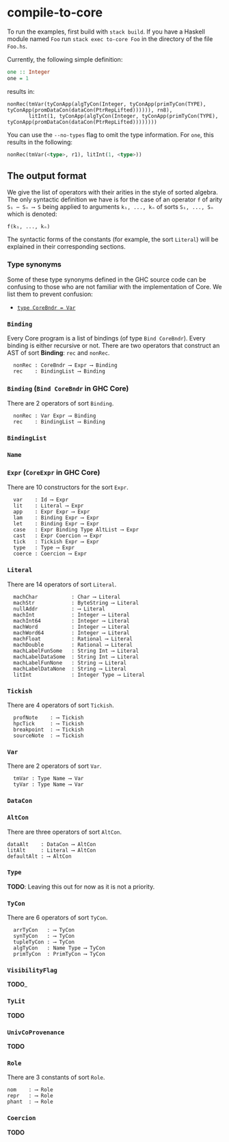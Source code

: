 # compile-to-core

To run the examples, first build with `stack build`. If you have a Haskell module named `Foo` run `stack exec to-core Foo` in the directory
of the file `Foo.hs`.

Currently, the following simple definition:
```haskell
one :: Integer
one = 1
```
results in:
```
nonRec(tmVar(tyConApp(algTyCon(Integer, tyConApp(primTyCon(TYPE), tyConApp(promDataCon(dataCon(PtrRepLifted)))))), rn8),
       litInt(1, tyConApp(algTyCon(Integer, tyConApp(primTyCon(TYPE), tyConApp(promDataCon(dataCon(PtrRepLifted))))))))
``````

You can use the `--no-types` flag to omit the type information. For `one`, this results in the following:
```haskell
nonRec(tmVar(<type>, r1), litInt(1, <type>))
```

## The output format

We give the list of operators with their
arities in the style of sorted algebra. The only syntactic definition we have
is for the case of an operator `f` of arity `S₁ ⋯ Sₙ ⟶ S` being applied to
arguments `k₁, ..., kₙ` of sorts `S₁, ..., Sₙ` which is denoted:
```
f(k₁, ..., kₙ)
```

The syntactic forms of the constants (for example, the sort `Literal`) will
be explained in their corresponding sections.

### Type synonyms

Some of these type synonyms defined in the GHC source code can be confusing
to those who are not familiar with the implementation of Core. We list them to
prevent confusion:
* [`type CoreBndr = Var`](https://github.com/ghc/ghc/blob/6df8bef054db0b95bb8f9e55bb82580e27d251d6/compiler/coreSyn/CoreSyn.hs#L1734)

### `Binding`

Every Core program is a list of bindings (of type `Bind CoreBndr`). Every
binding is either recursive or not. There are two operators that construct
an AST of sort **Binding**: `rec` and `nonRec`.
```
  nonRec : CoreBndr ⟶ Expr ⟶ Binding
  rec    : BindingList ⟶ Binding
```

### `Binding` (`Bind CoreBndr` in GHC Core)

There are 2 operators of sort `Binding`.
```
  nonRec : Var Expr ⟶ Binding
  rec    : BindingList ⟶ Binding
```

### `BindingList`

### `Name`

### `Expr` (`CoreExpr` in GHC Core)

There are 10 constructors for the sort `Expr`.

```
  var    : Id ⟶ Expr
  lit    : Literal ⟶ Expr
  app    : Expr Expr ⟶ Expr
  lam    : Binding Expr ⟶ Expr
  let    : Binding Expr ⟶ Expr
  case   : Expr Binding Type AltList ⟶ Expr
  cast   : Expr Coercion ⟶ Expr
  tick   : Tickish Expr ⟶ Expr
  type   : Type ⟶ Expr
  coerce : Coercion ⟶ Expr
```

### `Literal`

There are 14 operators of sort `Literal`.

```
  machChar           : Char ⟶ Literal
  machStr            : ByteString ⟶ Literal
  nullAddr           : ⟶ Literal
  machInt            : Integer ⟶ Literal
  machInt64          : Integer ⟶ Literal
  machWord           : Integer ⟶ Literal
  machWord64         : Integer ⟶ Literal
  machFloat          : Rational ⟶ Literal
  machDouble         : Rational ⟶ Literal
  machLabelFunSome   : String Int ⟶ Literal
  machLabelDataSome  : String Int ⟶ Literal
  machLabelFunNone   : String ⟶ Literal
  machLabelDataNone  : String ⟶ Literal
  litInt             : Integer Type ⟶ Literal
```

### `Tickish`

There are 4 operators of sort `Tickish`.
```
  profNote    : ⟶ Tickish
  hpcTick     : ⟶ Tickish
  breakpoint  : ⟶ Tickish
  sourceNote  : ⟶ Tickish
```

### `Var`

There are 2 operators of sort `Var`.
```
  tmVar : Type Name ⟶ Var
  tyVar : Type Name ⟶ Var
```

### `DataCon`

### `AltCon`

There are three operators of sort `AltCon`.

```
dataAlt    : DataCon ⟶ AltCon
litAlt     : Literal ⟶ AltCon
defaultAlt : ⟶ AltCon
```

### `Type`

__TODO__: Leaving this out for now as it is not a priority.

### `TyCon`

There are 6 operators of sort `TyCon`.

```
  arrTyCon   : ⟶ TyCon
  synTyCon   : ⟶ TyCon
  tupleTyCon : ⟶ TyCon
  algTyCon   : Name Type ⟶ TyCon
  primTyCon  : PrimTyCon ⟶ TyCon
```

### `VisibilityFlag`

__TODO___

### `TyLit`

__TODO__

### `UnivCoProvenance`

__TODO__

### `Role`

There are 3 constants of sort `Role`.

```
nom    : ⟶ Role
repr   : ⟶ Role
phant  : ⟶ Role
```

### `Coercion`

__TODO__
